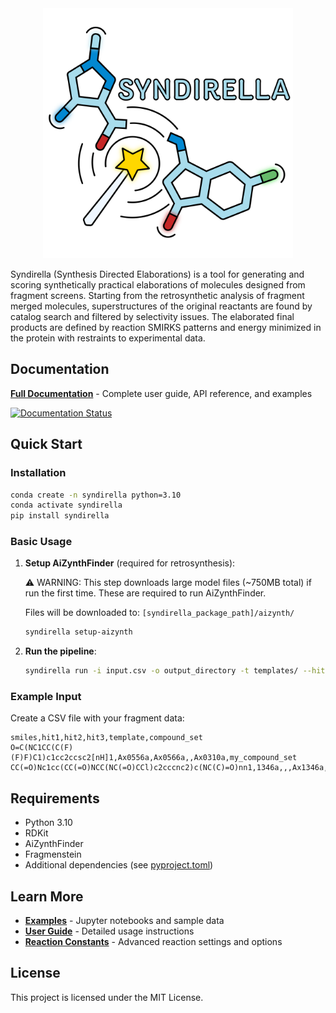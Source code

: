 <div align="center">
  <img src="logos/Full.png" alt="Syndirella Logo" width="400"/>
</div>

Syndirella (Synthesis Directed Elaborations) is a tool for generating and scoring synthetically practical elaborations of molecules designed from fragment screens. Starting from the retrosynthetic analysis of fragment merged molecules, superstructures of the original reactants are found by catalog search and filtered by selectivity issues. The elaborated final products are defined by reaction SMIRKS patterns and energy minimized in the protein with restraints to experimental data.

## Documentation

**[Full Documentation](https://syndirella.readthedocs.io/)** - Complete user guide, API reference, and examples

[![Documentation Status](https://readthedocs.org/projects/syndirella/badge/?version=latest)](https://syndirella.readthedocs.io/en/latest/?badge=latest)

## Quick Start

### Installation

```bash
conda create -n syndirella python=3.10
conda activate syndirella
pip install syndirella
```

### Basic Usage

1. **Setup AiZynthFinder** (required for retrosynthesis):

   ⚠️ WARNING: This step downloads large model files (~750MB total) if run the first time. These are required to run AiZynthFinder. 

   Files will be downloaded to: `[syndirella_package_path]/aizynth/`

   ```bash
   syndirella setup-aizynth
   ```

2. **Run the pipeline**:
   ```bash
   syndirella run -i input.csv -o output_directory -t templates/ --hits_path fragments.sdf --metadata metadata.csv
   ```

### Example Input

Create a CSV file with your fragment data:

```csv
smiles,hit1,hit2,hit3,template,compound_set
O=C(NC1CC(C(F)(F)F)C1)c1cc2ccsc2[nH]1,Ax0556a,Ax0566a,,Ax0310a,my_compound_set
CC(=O)Nc1cc(CC(=O)NCC(NC(=O)CCl)c2cccnc2)c(NC(C)=O)nn1,1346a,,,Ax1346a,my_compound_set
```

## Requirements

- Python 3.10
- RDKit
- AiZynthFinder
- Fragmenstein
- Additional dependencies (see [pyproject.toml](pyproject.toml))

## Learn More

- **[Examples](examples/)** - Jupyter notebooks and sample data
- **[User Guide](https://syndirella.readthedocs.io/en/latest/user_guide_w_aizynth.html)** - Detailed usage instructions
- **[Reaction Constants](https://syndirella.readthedocs.io/en/latest/configuration.html)** - Advanced reaction settings and options

## License

This project is licensed under the MIT License.